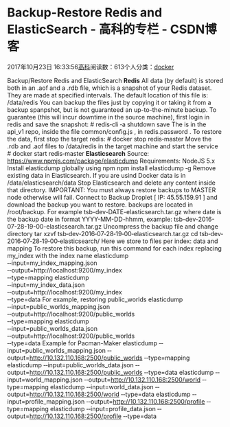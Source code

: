
# Backup-Restore Redis and ElasticSearch - 高科的专栏 - CSDN博客

2017年10月23日 16:33:56[高科](https://me.csdn.net/pbymw8iwm)阅读数：613个人分类：[docker																](https://blog.csdn.net/pbymw8iwm/article/category/7215195)


Backup/Restore Redis and ElasticSearch
**Redis**
All data (by default) is stored both in an .aof and a .rdb file, which is a snapshot of your Redis dataset. They are made at
specified intervals.
The default location of this file is:
/data/redis
You can backup the files just by copying it or taking it from a backup spanpshot, but is not guaranteed an up-to-the-minute
backup. To guarantee (this will incur downtime in the source machine), first login in redis and save the snapshot:
\# redis‐cli ‐a <passwd> shutdown save
The is in the api_v1 repo, inside the file common/config.js , in redis.password .
To restore the data, first stop the target redis:
\# docker stop redis‐master
Move the .rdb and .aof files to /data/redis in the target machine and start the service
\# docker start redis‐master
**Elasticsearch**
Source: https://www.npmjs.com/package/elasticdump
Requirements:
NodeJS 5.x
Install elasticdump globally using npm
npm install elasticdump ‐g
Remove existing data in Elasticsearch. If you are usind Docker data is in /data/elasticsearch/data Stop Elasticsearch and
delete any content inside that directory.
IMPORTANT: You must always restore backups to MASTER node otherwise will fail.
Connect to Backup Droplet [ IP: 45.55.159.91 ] and download the backup you want to restore. backups are located in
/root/backup. For example tsb-dev-DATE-elasticsearch.tar.gz where date is the backup date in format YYYY-MM-DD-hhmm,
example: tsb-dev-2016-07-28-19-00-elasticsearch.tar.gz
Uncompress the backup file and change directory
tar xzvf tsb‐dev‐2016‐07‐28‐19‐00‐elasticsearch.tar.gz
cd tsb‐dev‐2016‐07‐28‐19‐00‐elasticsearch/
Here we store to files per index: data and mapping
To restore this backup, run this command for each index replacing my_index with the index name
elasticdump \
‐‐input=my_index_mapping.json \
‐‐output=http://localhost:9200/my_index \
‐‐type=mapping
elasticdump \
‐‐input=my_index_data.json \
‐‐output=http://localhost:9200/my_index \
‐‐type=data
For example, restoring public_worlds
elasticdump \
‐‐input=public_worlds_mapping.json \
‐‐output=http://localhost:9200/public_worlds \
‐‐type=mapping
elasticdump \
‐‐input=public_worlds_data.json \
‐‐output=http://localhost:9200/public_worlds \
‐‐type=data
Example for Pacman-Maker
elasticdump ‐‐input=public_worlds_mapping.json ‐‐output=http://10.132.110.168:2500/public_worlds ‐‐type=mapping
elasticdump ‐‐input=public_worlds_data.json ‐‐output=http://10.132.110.168:2500/public_worlds ‐‐type=data
elasticdump ‐‐input=world_mapping.json ‐‐output=http://10.132.110.168:2500/world ‐‐type=mapping
elasticdump ‐‐input=world_data.json ‐‐output=http://10.132.110.168:2500/world ‐‐type=data
elasticdump ‐‐input=profile_mapping.json ‐‐output=http://10.132.110.168:2500/profile ‐‐type=mapping
elasticdump ‐‐input=profile_data.json ‐‐output=http://10.132.110.168:2500/profile ‐‐type=data

